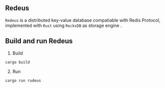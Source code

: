 ## Redeus

`Redeus` is a distributed key-value database compatiable with Redis Protocol, implemented with `Rust` using `RocksDB` as storage engine .

## Build and run Redeus

1. Build

```shell
cargo build
```

2. Run

```shell
cargo run rudeus
```